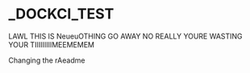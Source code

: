 # _DOCKCI_TEST
LAWL THIS IS NeueuOTHING GO AWAY NO REALLY YOURE WASTING YOUR TIIIIIIIIIMEEMEMEM

Changing the rAeadme
